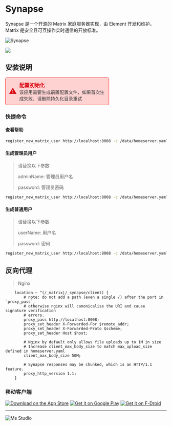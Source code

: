 # Synapse

Synapse 是一个开源的 Matrix 家庭服务器实现，由 Element 开发和维护。Matrix 是安全且可互操作实时通信的开放标准。

![Synapse](https://file.lifebus.top/imgs/synapse_cover.png)

![](https://img.shields.io/badge/%E6%96%B0%E7%96%86%E8%90%8C%E6%A3%AE%E8%BD%AF%E4%BB%B6%E5%BC%80%E5%8F%91%E5%B7%A5%E4%BD%9C%E5%AE%A4-%E6%8F%90%E4%BE%9B%E6%8A%80%E6%9C%AF%E6%94%AF%E6%8C%81-blue)

## 安装说明

<div style="border: 1px solid red; padding: 10px; border-radius: 5px; color: #D8000C; background-color: #FFD2D2; display: inline-block; width: 100%; max-width: 60%;">
    <div style="display: flex; align-items: center;">
        <span style="font-size: 24px; margin-right: 8px;">⚠️</span>
        <div>
            <strong style="font-size: 16px;">配置初始化</strong><br>
            <span style="font-size: 14px; color: #333;">该应用需要生成前置配置文件，如果首次生成失败，请删除持久化目录重试</span>
        </div>
    </div>
</div>

### 快捷命令

#### 查看帮助

```sh
register_new_matrix_user http://localhost:8008 -c /data/homeserver.yaml --help
```

#### 生成管理员用户

> 请替换以下参数
>
> adminName: 管理员用户名
>
> password: 管理员密码

```sh
register_new_matrix_user http://localhost:8008 -c /data/homeserver.yaml -u adminName -p password -a
```

#### 生成普通用户

> 请替换以下参数
>
> userName: 用户名
>
> password: 密码

```sh
register_new_matrix_user http://localhost:8008 -c /data/homeserver.yaml -u userName -p password
```

## 反向代理

> Nginx

```nginx
    location ~ ^(/_matrix|/_synapse/client) {
        # note: do not add a path (even a single /) after the port in `proxy_pass`,
        # otherwise nginx will canonicalise the URI and cause signature verification
        # errors.
        proxy_pass http://localhost:8008;
        proxy_set_header X-Forwarded-For $remote_addr;
        proxy_set_header X-Forwarded-Proto $scheme;
        proxy_set_header Host $host;
    
        # Nginx by default only allows file uploads up to 1M in size
        # Increase client_max_body_size to match max_upload_size defined in homeserver.yaml
        client_max_body_size 50M;
    
        # Synapse responses may be chunked, which is an HTTP/1.1 feature.
        proxy_http_version 1.1;
    }
```

### 移动客户端

[![Download on the App Store](http://www.tananaev.com/badges/app-store.svg)](https://apps.apple.com/us/app/element-messenger/id1083446067) [![Get it on Google Play](http://www.tananaev.com/badges/google-play.svg)](https://play.google.com/store/apps/details?id=im.vector.app) [![Get it on F-Droid](http://www.tananaev.com/badges/f-droid.svg)](https://f-droid.org/packages/im.vector.app/)

---

![Ms Studio](https://file.lifebus.top/imgs/ms_blank_001.png)
